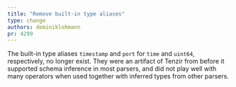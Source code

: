 ```yaml
---
title: "Remove built-in type aliases"
type: change
authors: dominiklohmann
pr: 4299
---
```


The built-in type aliases `timestamp` and `port` for `time` and `uint64`,
respectively, no longer exist. They were an artifact of Tenzir from before it
supported schema inference in most parsers, and did not play well with many
operators when used together with inferred types from other parsers.
